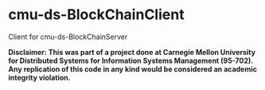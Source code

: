 # cmu-ds-BlockChainClient

Client for cmu-ds-BlockChainServer

**Disclaimer: This was part of a project done at Carnegie Mellon University for Distributed Systems for Information Systems Management (95-702). Any replication of this code in any kind would be considered an academic integrity violation.**
